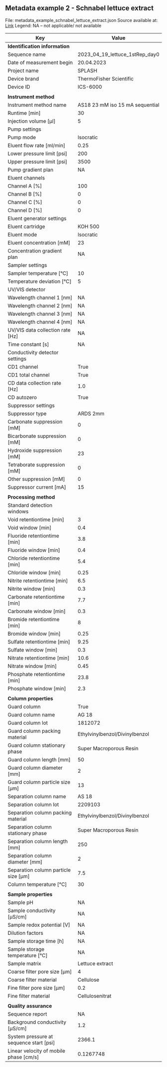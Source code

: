 ## Metadata example 2 - Schnabel lettuce extract

File: metadata_example_schnabel_lettuce_extract.json
Source available at: [Link](https://github.com/plasma-mds/LAMAS-4-IC/blob/main/examples/metadata_example_schnabel_lettuce_extract.json)
Legend: NA – not applicable/ not available

| Key    | Value |
| -------- | ------- |
| **Identification information** ||
| Sequence name | 2023_04_19_lettuce_1stRep_day0 |
| Date of measurement begin | 20.04.2023 |
| Project name | SPLASH |
| Device brand | ThermoFisher Scientific | 
| Device ID | ICS-6000 |
|||
| **Instrument method**	 ||
| Instrument method name | AS18 23 mM iso 15 mA sequential | 
| Runtime [min] | 30 | 
| Injection volume [µl] | 5 | 
| Pump settings	|| 
| Pump mode | Isocratic |
| Eluent flow rate [ml/min] | 0.25 |
| Lower pressure limit [psi] | 200 |
| Upper pressure limit [psi] | 3500 |
| Pump gradient plan | NA |
| Eluent channels ||	
| Channel A [%] | 100 |
| Channel B [%] | 0 |
| Channel C [%] | 0 |
| Channel D [%] | 0 |
| Eluent generator settings ||	
| Eluent cartridge | KOH 500 |
| Eluent mode | Isocratic |
| Eluent concentration [mM] | 23 |
| Concentration gradient plan | NA | 
| Sampler settings ||
| Sampler temperature [°C] | 10 |
| Temperature deviation [°C] | 5 |
| UV/VIS detector |	
| Wavelength channel 1 [nm] | NA |
| Wavelength channel 2 [nm] | NA |
| Wavelength channel 3 [nm] | NA | 
| Wavelength channel 4 [nm] | NA | 
| UV/VIS data collection rate [Hz] | NA | 
| Time constant [s] | NA |
| Conductivity detector settings ||	
| CD1 channel | True|
| CD1 total channel | True|
| CD data collection rate [Hz] | 1.0|
| CD autozero | True|
| Suppressor settings ||
| Suppressor type| ARDS 2mm |
| Carbonate suppression [mM] | 0 |
| Bicarbonate suppression [mM] | 0 |
| Hydroxide suppression [mM] | 23 |
| Tetraborate suppression [mM] | 0 |
| Other suppression [mM] | 0 |
| Suppressor current [mA] | 15 |
|||
| **Processing method**	 ||
| Standard detection windows ||
| Void retentiontime [min] | 3 |
| Void window [min] | 0.4 |
| Fluoride retentiontime [min] | 3.8 |
| Fluoride window [min] | 0.4 |
| Chloride retentiontime [min] | 5.4 |
| Chloride window [min] | 0.25 |
| Nitrite retentiontime [min] | 6.5 |
| Nitrite window [min] | 0.3 |
| Carbonate retentiontime [min] | 7.7 |
| Carbonate window [min]| 0.3 |
| Bromide retentiontime [min] | 8 |
| Bromide window [min] | 0.25 |
| Sulfate retentiontime [min] | 9.25 |
| Sulfate window [min] | 0.3 |
| Nitrate retentiontime [min] | 10.6 |
| Nitrate window [min] | 0.45 |
| Phosphate retentiontime [min] | 23.8 |
| Phosphate window [min]| 2.3 |
| | |
| **Column properties**	 ||
| Guard column | True |
| Guard column name | AG 18 |
| Guard column lot | 1812072 |
| Guard column packing material | Ethylvinylbenzol/Divinylbenzol |
| Guard column stationary phase | Super Macroporous Resin |
| Guard column length [mm] | 50 |
| Guard column diameter [mm] | 2 |
| Guard column particle size [µm] | 13 |
| Separation column name | AS 18 |
| Separation column lot | 2209103 |
| Separation column packing material | Ethylvinylbenzol/Divinylbenzol |
| Separation column stationary phase | Super Macroporous Resin |
| Separation column length [mm] | 250 |
| Separation column diameter [mm] | 2 |
| Separation column particle size [µm] | 7.5 |
| Column temperature [°C] | 30 |
| | |
| **Sample properties**	 ||
| Sample pH | NA |
| Sample conductivity [µS/cm] | NA |
| Sample redox potential [V] | NA |
| Dilution factors | NA |
| Sample storage time [h] | NA |
| Sample storage temperature [°C] | NA | 
| Sample matrix | Lettuce extract |
| Coarse filter pore size [µm] | 4 | 
| Coarse filter material | Cellulose |
| Fine filter pore size [µm] | 0.2 |  
| Fine filter material | Cellulosenitrat |
| | |
| **Quality assurance** ||
| Sequence report | NA |
| Background conductivity [µS/cm] | 1.2 |
| System pressure at sequence start [psi] | 2366.1 |
| Linear velocity of mobile phase [cm/s] | 0.1267748 |